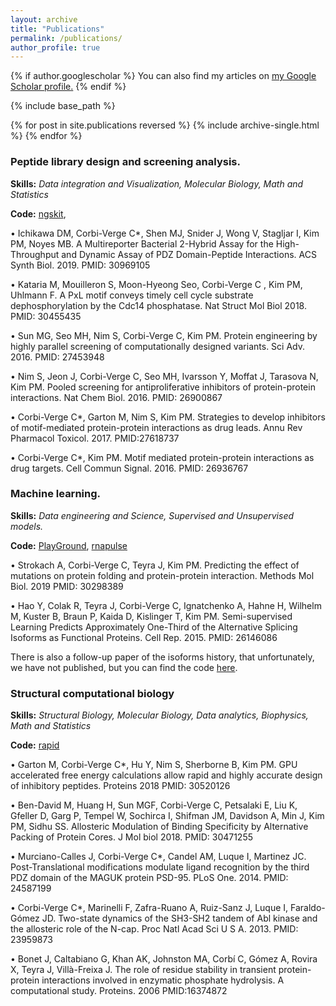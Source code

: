 ```yaml
---
layout: archive
title: "Publications"
permalink: /publications/
author_profile: true
---
```


{% if author.googlescholar %}
  You can also find my articles on <u><a href="{{author.googlescholar}}">my Google Scholar profile</a>.</u>
{% endif %}

{% include base_path %}

{% for post in site.publications reversed %}
  {% include archive-single.html %}
{% endfor %}


### Peptide library design and screening analysis. 
  **Skills:** _Data integration and Visualization, Molecular Biology, Math and Statistics_
  
  **Code:** [ngskit](https://github.com/ccorbi/ngskit),

•    Ichikawa DM, Corbi-Verge C*, Shen MJ, Snider J, Wong V, Stagljar I, Kim PM, Noyes MB. A Multireporter Bacterial 2-Hybrid Assay for the High-Throughput and Dynamic Assay of PDZ Domain-Peptide Interactions. ACS Synth Biol. 2019. PMID: 30969105

•    Kataria M, Mouilleron S, Moon-Hyeong Seo,  Corbi-Verge C , Kim PM, Uhlmann F. A PxL motif conveys timely cell cycle substrate dephosphorylation by the Cdc14 phosphatase. Nat Struct Mol Biol 2018. PMID: 30455435

•    Sun MG, Seo MH, Nim S, Corbi-Verge C, Kim PM. Protein engineering by highly parallel screening of computationally designed variants. Sci Adv. 2016. PMID: 27453948

•    Nim S, Jeon J, Corbi-Verge C, Seo MH, Ivarsson Y, Moffat J, Tarasova N, Kim PM. Pooled screening for antiproliferative inhibitors of protein-protein interactions. Nat Chem Biol. 2016.  PMID: 26900867

•    Corbi-Verge C*, Garton M, Nim S, Kim PM. Strategies to develop inhibitors of motif-mediated protein-protein interactions as drug leads.  Annu Rev Pharmacol Toxicol. 2017. PMID:27618737

•    Corbi-Verge C*, Kim PM. Motif mediated protein-protein interactions as drug targets. Cell Commun Signal.  2016. PMID: 26936767


### Machine learning. 
   **Skills:** _Data engineering and Science, Supervised and Unsupervised models._
   
   **Code:** [PlayGround](https://github.com/ccorbi/PlayGround), [rnapulse](https://gitlab.com/kimlab/rnapulse)
 
  
•    Strokach A, Corbi-Verge C, Teyra J, Kim PM. Predicting the effect of mutations on protein folding and protein-protein interaction. Methods Mol Biol. 2019 PMID: 30298389

•    Hao Y, Colak R, Teyra J, Corbi-Verge C, Ignatchenko A, Hahne H, Wilhelm M, Kuster B, Braun P, Kaida D, Kislinger T, Kim PM. Semi-supervised Learning Predicts Approximately One-Third of the Alternative Splicing Isoforms as Functional Proteins. Cell Rep. 2015. PMID: 26146086

  There is also a follow-up paper of the isoforms history, that unfortunately, we have not published, but you can find the code [here](https://gitlab.com/kimlab/rnapulse).


### Structural computational biology
   **Skills:** _Structural Biology, Molecular Biology, Data analytics, Biophysics, Math and Statistics_
   
   **Code:** [rapid](https://gitlab.com/kimlab/rapid)


•    Garton M,  Corbi-Verge C*, Hu Y, Nim S, Sherborne B,  Kim PM. GPU accelerated free energy calculations allow rapid and highly accurate design of inhibitory peptides. Proteins 2018 PMID: 30520126

•    Ben-David M, Huang H, Sun MGF, Corbi-Verge C, Petsalaki E, Liu K, Gfeller D, Garg P, Tempel W, Sochirca I, Shifman JM, Davidson A, Min J, Kim PM, Sidhu SS. Allosteric Modulation of Binding Specificity by Alternative Packing of Protein Cores. J Mol biol 2018. PMID: 30471255

•    Murciano-Calles J, Corbi-Verge C*, Candel AM, Luque I, Martinez JC. Post-Translational modifications modulate ligand recognition by the third PDZ domain of the MAGUK protein PSD-95. PLoS One. 2014. PMID: 24587199

•    Corbi-Verge C*, Marinelli F, Zafra-Ruano A, Ruiz-Sanz J, Luque I, Faraldo-Gómez JD. Two-state dynamics of the SH3-SH2 tandem of Abl kinase and the allosteric role of the N-cap. Proc Natl Acad Sci U S A. 2013. PMID: 23959873

•    Bonet J, Caltabiano G, Khan AK, Johnston MA, Corbí C, Gómez A, Rovira X, Teyra J, Villà-Freixa J. The role of residue stability in transient protein-protein interactions involved in enzymatic phosphate hydrolysis. A computational study. Proteins. 2006 PMID:16374872
